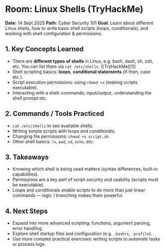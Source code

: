 # Room: Linux Shells (TryHackMe)

**Date:** 14 Sept 2025
**Path:** Cyber Security 101
**Goal:** Learn about different Linux shells, how to write basic shell scripts (loops, conditionals), and working with shell configuration & permissions.

## 1. Key Concepts Learned

* There are **different types of shells** in Linux, e.g. bash, dash, sh, zsh, etc. You can list them via `cat /etc/shells`. ([TryHackMe][1])
* Shell scripting basics: **loops**, **conditional statements** (if-then, case etc.).
* Script execution permissions: using `chmod +x` (making scripts executable).
* Interacting with a shell: commands, input/output, understanding the shell prompt etc.

## 2. Commands / Tools Practiced

* `cat /etc/shells` to see available shells.
* Writing simple scripts with loops and conditionals.
* Changing file permissions: `chmod +x script.sh`.
* Other shell basics: `ls`, `pwd`, `cd`, `echo`, etc.

## 3. Takeaways

* Knowing which shell is being used matters (syntax differences, built-in capabilities).
* Permissions are a key part of script security and usability (scripts must be executable).
* Loops and conditionals enable scripts to do more than just linear commands — logic / branching makes them powerful.

## 4. Next Steps

* Expand into more advanced scripting: functions, argument parsing, error handling.
* Explore shell startup files and configuration (e.g. `.bashrc`, `.profile`).
* Use more complex practical exercises: writing scripts to automate tasks or process logs.
